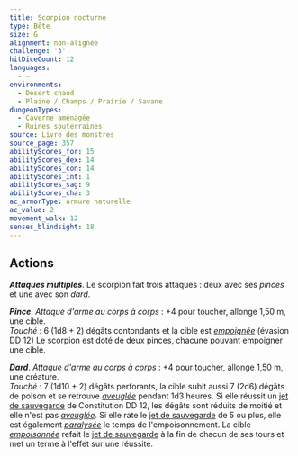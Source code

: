 ```yaml
---
title: Scorpion nocturne
type: Bête
size: G
alignment: non-alignée
challenge: '3'
hitDiceCount: 12
languages:
  - —
environments:
  - Désert chaud
  - Plaine / Champs / Prairie / Savane
dungeonTypes:
  - Caverne aménagée
  - Ruines souterraines
source: Livre des monstres
source_page: 357
abilityScores_for: 15
abilityScores_dex: 14
abilityScores_con: 14
abilityScores_int: 1
abilityScores_sag: 9
abilityScores_cha: 3
ac_armorType: armure naturelle
ac_value: 2
movement_walk: 12
senses_blindsight: 18
---
```

## Actions
_**Attaques multiples**_. Le scorpion fait trois attaques : deux avec ses _pinces_ et une avec son _dard_.

_**Pince**_. _Attaque d'arme au corps à corps_ : +4 pour toucher, allonge 1,50 m, une cible.  
_Touché_ : 6 (1d8 + 2) dégâts contondants et la cible est [_empoignée_](/gerer-la-sante-du-personnage/#empoigne) (évasion DD 12) Le scorpion est doté de deux pinces, chacune pouvant empoigner une cible.

_**Dard**_. _Attaque d'arme au corps à corps_ : +4 pour toucher, allonge 1,50 m, une créature.  
_Touché_ : 7 (1d10 + 2) dégâts perforants, la cible subit aussi 7 (2d6) dégâts de poison et se retrouve [_aveuglée_](/gerer-la-sante-du-personnage/#aveugle) pendant 1d3 heures. Si elle réussit un [jet de sauvegarde](/utiliser-les-caracteristiques/#jets-de-sauvegarde) de Constitution DD 12, les dégâts sont réduits de moitié et elle n'est pas [_aveuglée_](/gerer-la-sante-du-personnage/#aveugle). Si elle rate le [jet de sauvegarde](/utiliser-les-caracteristiques/#jets-de-sauvegarde) de 5 ou plus, elle est également [_paralysée_](/gerer-la-sante-du-personnage/#paralyse) le temps de l'empoisonnement. La cible [_empoisonnée_](/gerer-la-sante-du-personnage/#empoisonne) refait le [jet de sauvegarde](/utiliser-les-caracteristiques/#jets-de-sauvegarde) à la fin de chacun de ses tours et met un terme à l'effet sur une réussite.
